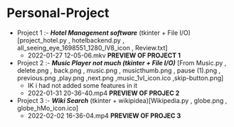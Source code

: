 # Personal-Project
* Project 1 :- ***Hotel Management software*** (tkinter + File I/O) [project_hotel.py , hotelbackend.py , all_seeing_eye_1698551_1280_lV8_icon , Review.txt]
    * 2022-01-27 12-05-06.mkv **PREVIEW OF PROJECT 1**
* Project 2 :- ***Music Player not much (tkinter + File I/O)*** [From Music.py , delete.png , back.png , music.png , musicthumb.png , pause (1).png , previous.png ,play.png ,next.png ,music_1vI_icon.ico ,skip-button.png]
   * IK i had not added some features in it
   * 2022-01-31 20-36-40.mp4 **PREVIEW OF PROJEC 2**
* Project 3 :- ***Wiki Search*** (tkinter + wikipidea)[Wikipedia.py , globe.png , globe_hMo_icon.ico]
   * 2022-02-02 16-36-04.mp4 **PREVIEW OF PROJEC 3**
